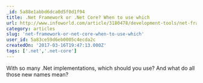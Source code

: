 ```yaml
---
_id: 5a88e1abbd6dca0d5f0d1f94
title: .Net Framework or .Net Core? When to use which
url: http://www.infoworld.com/article/3180478/development-tools/net-framework-or-net-core-when-to-use-which.html
category: articles
slug: 'net-framework-or-net-core-when-to-use-which'
user_id: 5a83ce59d6eb0005c4ecda2c
createdOn: '2017-03-16T19:47:13.000Z'
tags: ['.net','.net-core']
---
```


With so many .Net implementations, which should you use? And what do all those new names mean?
